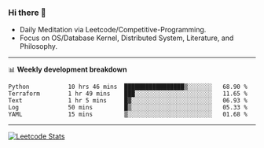### Hi there 👋
* Daily Meditation via Leetcode/Competitive-Programming.
* Focus on OS/Database Kernel, Distributed System, Literature, and Philosophy.

-------

📊 **Weekly development breakdown**
<!--START_SECTION:waka-->

```text
Python           10 hrs 46 mins  █████████████████▒░░░░░░░   68.90 %
Terraform        1 hr 49 mins    ███░░░░░░░░░░░░░░░░░░░░░░   11.65 %
Text             1 hr 5 mins     █▓░░░░░░░░░░░░░░░░░░░░░░░   06.93 %
Log              50 mins         █▒░░░░░░░░░░░░░░░░░░░░░░░   05.33 %
YAML             15 mins         ▒░░░░░░░░░░░░░░░░░░░░░░░░   01.68 %
```

<!--END_SECTION:waka-->

-------

[![Leetcode Stats](https://leetcard.jacoblin.cool/hzhang413?font=Fira+Mono)](https://leetcode.com/hzhang413)
<!-- ![image](./cyberpunk-ghost-in-the-shell.gif)
![image](./gis-archive.png) -->
